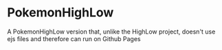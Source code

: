 # PokemonHighLow
 A PokemonHighLow version that, unlike the HighLow project, doesn't use ejs files and therefore can run on Github Pages
